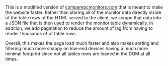 This is a modified version of [comparepcmonitors.com](https://comparepcmonitors.com/) that is meant to make the website faster. Rather than storing all of the monitor data directly inside of the table rows of the HTML served to the client, we scrape that data into a JSON file that is then used to render the monitor table dynamically. In addition, we add pagination to reduce the amount of lag from having to render thousands of of table rows.

Overall, this makes the page load much faster and also makes sorting and filtering much more snappy on low-end devices having a much more minimal footprint since not all tables rows are loaded in the DOM at all times.
